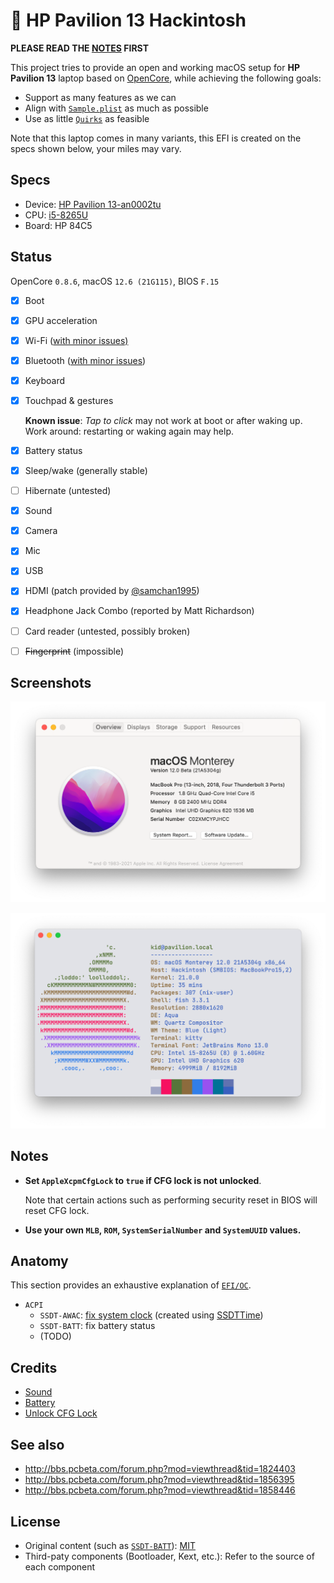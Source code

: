 # 🍎 HP Pavilion 13 Hackintosh

**PLEASE READ THE [NOTES](#notes) FIRST**

This project tries to provide an open and working macOS setup for **HP Pavilion 13** laptop based on [OpenCore](https://github.com/acidanthera/OpenCorePkg), while achieving the following goals:

- Support as many features as we can
- Align with [`Sample.plist`](https://github.com/acidanthera/OpenCorePkg/blob/master/Docs/Sample.plist) as much as possible
- Use as little [`Quirks`](https://dortania.github.io/docs/release/Configuration.html#:~:text=Quirks%20provides%20support%20for%20specific%20workarounds.) as feasible

Note that this laptop comes in many variants, this EFI is created on the specs shown below, your miles may vary.

## Specs

- Device: [HP Pavilion 13-an0002tu](https://support.hp.com/us-en/document/c06145752)
- CPU: [i5-8265U](https://ark.intel.com/content/www/us/en/ark/products/149088/intel-core-i5-8265u-processor-6m-cache-up-to-3-90-ghz.html)
- Board: HP 84C5

## Status

OpenCore `0.8.6`, macOS `12.6 (21G115)`, BIOS `F.15`

- [x] Boot
- [x] GPU acceleration
- [x] Wi-Fi ([with minor issues)](https://github.com/OpenIntelWireless/itlwm/issues)
- [x] Bluetooth ([with minor issues](https://github.com/OpenIntelWireless/IntelBluetoothFirmware/issues))
- [x] Keyboard
- [x] Touchpad & gestures

  **Known issue**: _Tap to click_ may not work at boot or after waking up. Work around: restarting or waking again may help.

- [x] Battery status
- [x] Sleep/wake (generally stable)
- [ ] Hibernate (untested)
- [x] Sound
- [x] Camera
- [x] Mic
- [x] USB
- [x] HDMI (patch provided by [@samchan1995](https://github.com/samchan1995))
- [x] Headphone Jack Combo (reported by Matt Richardson)
- [ ] Card reader (untested, possibly broken)
- [ ] ~~Fingerprint~~ (impossible)

## Screenshots

![Screenshot of about](Screenshots/about.png)

![Screenshot of neofetch](Screenshots/neofetch.png)

## Notes

- **Set `AppleXcpmCfgLock` to `true` if CFG lock is not unlocked**.

  Note that certain actions such as performing security reset in BIOS will reset CFG lock.

- **Use your own `MLB`, `ROM`, `SystemSerialNumber` and `SystemUUID` values.**

## Anatomy

This section provides an exhaustive explanation of [`EFI/OC`](EFI/OC).

- `ACPI`
  - `SSDT-AWAC`: [fix system clock](https://dortania.github.io/Getting-Started-With-ACPI/Universal/awac.html) (created using [SSDTTime](https://github.com/corpnewt/SSDTTime))
  - `SSDT-BATT`: fix battery status
  - (TODO)

## Credits

- [Sound](https://github.com/insanelydeepak/cloverHDA-for-Mac-OS-Sierra-10.12/issues/27#issuecomment-318953631)
- [Battery](https://github.com/the-eric-kwok/HP-Pavillion-bc015tx-Hackintosh/blob/682a675d778ad03faae3984913871c7b3648410b/SSDT/SSDT-BatteryFix-bc015tx.dsl)
- [Unlock CFG Lock](https://zhuanlan.zhihu.com/p/121655468)

## See also

- http://bbs.pcbeta.com/forum.php?mod=viewthread&tid=1824403
- http://bbs.pcbeta.com/forum.php?mod=viewthread&tid=1856395
- http://bbs.pcbeta.com/forum.php?mod=viewthread&tid=1858446

## License

- Original content (such as [`SSDT-BATT`](Source/SSDT-BATT.dsl)): [MIT](https://opensource.org/licenses/MIT)
- Third-paty components (Bootloader, Kext, etc.): Refer to the source of each component
